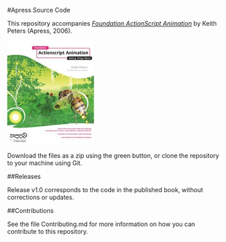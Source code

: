 #Apress Source Code

This repository accompanies [*Foundation ActionScript Animation*](http://www.apress.com/9781590595183) by Keith Peters (Apress, 2006).

![Cover image](9781590595183.jpg)

Download the files as a zip using the green button, or clone the repository to your machine using Git.

##Releases

Release v1.0 corresponds to the code in the published book, without corrections or updates.

##Contributions

See the file Contributing.md for more information on how you can contribute to this repository.
